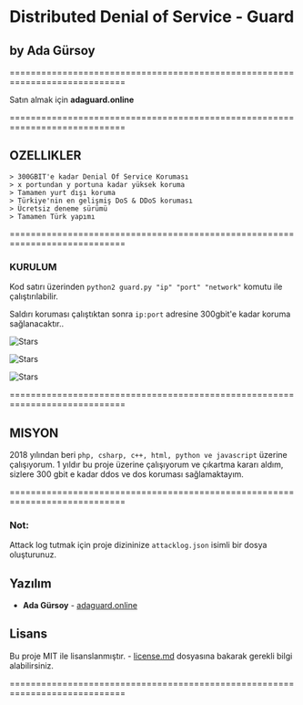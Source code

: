 # Distributed Denial of Service - Guard
## by Ada Gürsoy
============================================================================

Satın almak için **adaguard.online**

============================================================================

## OZELLIKLER
```
> 300GBIT'e kadar Denial Of Service Koruması
> x portundan y portuna kadar yüksek koruma
> Tamamen yurt dışı koruma
> Türkiye'nin en gelişmiş DoS & DDoS koruması
> Ücretsiz deneme sürümü
> Tamamen Türk yapımı
```
============================================================================

### KURULUM
Kod satırı üzerinden `python2 guard.py "ip" "port" "network"` komutu ile çalıştırılabilir.

Saldırı koruması çalıştıktan sonra `ip:port` adresine 300gbit'e kadar koruma sağlanacaktır..


![Stars](https://media.giphy.com/media/7zxZ8mOddFwZvTZJoa/giphy.gif)

![Stars](https://media.discordapp.net/attachments/787719272063303710/787741391290761226/unknown.png?width=358&height=20)

![Stars](https://media.discordapp.net/attachments/787719272063303710/787737096466202684/unknown.png?width=258&height=342)

============================================================================

## MISYON
2018 yılından beri `php, csharp, c++, html, python ve javascript` üzerine çalışıyorum.
1 yıldır bu proje üzerine çalışıyorum ve çıkartma kararı aldım, sizlere 300 gbit e kadar ddos ve dos koruması sağlamaktayım.

============================================================================

### Not:
Attack log tutmak için proje dizininize `attacklog.json` isimli bir dosya oluşturunuz.

## Yazılım
* **Ada Gürsoy** - [adaguard.online](https://adaguard.online)

## Lisans
Bu proje MIT ile lisanslanmıştır. - [license.md](license.md) dosyasına bakarak gerekli bilgi alabilirsiniz.

============================================================================

